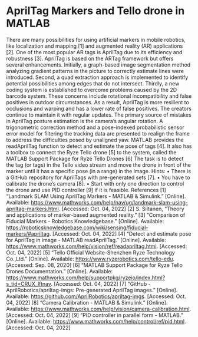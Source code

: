 # AprilTag Markers and Tello drone in MATLAB
There are many possibilities for using artificial markers in mobile robotics, like localization and mapping [1] and augmented reality (AR) applications [2]. One of the most popular AR tags is AprilTag due to its efficiency and robustness [3].
AprilTag is based on the ARTag framework but offers several enhancements. Initially, a graph-based image segmentation method analyzing gradient patterns in the picture to correctly estimate lines were introduced. Second, a quad extraction approach is implemented to identify potential possibilities among edges that do not intersect. Thirdly, a new coding system is established to overcome problems caused by the 2D barcode system. These concerns include rotational incompatibility and false positives in outdoor circumstances. As a result, AprilTag is more resilient to occlusions and warping and has a lower rate of false positives. The creators continue to maintain it with regular updates. The primary source of mistakes in AprilTag posture estimation is the camera’s angular rotation. A trigonometric correction method and a pose-indexed probabilistic sensor error model for filtering the tracking data are presented to realign the frame to address the difficulties posed by unaligned yaw.
MATLAB provides the readAprilTag function to detect and estimate the pose of tags [4]. It also has a toolbox to connect the Ryze Tello drone [5] to the system, called the MATLAB Support Package for Ryze Tello Drones [6] 
The task is to detect the tag (or tags) in the Tello video stream and move the drone in front of the marker until it has a specific pose (in a range) in the image.
Hints:
•	There is a GitHub repository for AprilTags with pre-generated sets [7].
•	You have to calibrate the drone’s camera [8].
•	Start with only one direction to control the drone and use PID controller [9] if it is feasible.
References
[1]	“Landmark SLAM Using AprilTag Markers - MATLAB & Simulink.” [Online]. Available: https://www.mathworks.com/help/nav/ug/landmark-slam-using-apriltag-markers.html. [Accessed: Oct. 04, 2022]
[2]	S. Siltanen, “Theory and applications of marker-based augmented reality.” 
[3]	“Comparison of Fiducial Markers - Robotics Knowledgebase.” [Online]. Available: https://roboticsknowledgebase.com/wiki/sensing/fiducial-markers/#apriltag. [Accessed: Oct. 04, 2022]
[4]	“Detect and estimate pose for AprilTag in image - MATLAB readAprilTag.” [Online]. Available: https://www.mathworks.com/help/vision/ref/readapriltag.html. [Accessed: Oct. 04, 2022]
[5]	“Tello Official Website-Shenzhen Ryze Technology Co.,Ltd.” [Online]. Available: https://www.ryzerobotics.com/tello-edu. [Accessed: Sep. 08, 2020]
[6]	“MATLAB Support Package for Ryze Tello Drones Documentation.” [Online]. Available: https://www.mathworks.com/help/supportpkg/ryzeio/index.html?s_tid=CRUX_lftnav. [Accessed: Oct. 04, 2022]
[7]	“GitHub - AprilRobotics/apriltag-imgs: Pre-generated AprilTag images.” [Online]. Available: https://github.com/AprilRobotics/apriltag-imgs. [Accessed: Oct. 04, 2022]
[8]	“Camera Calibration - MATLAB & Simulink.” [Online]. Available: https://www.mathworks.com/help/vision/camera-calibration.html. [Accessed: Oct. 04, 2022]
[9]	“PID controller in parallel form - MATLAB.” [Online]. Available: https://www.mathworks.com/help/control/ref/pid.html. [Accessed: Oct. 04, 2022]
 
